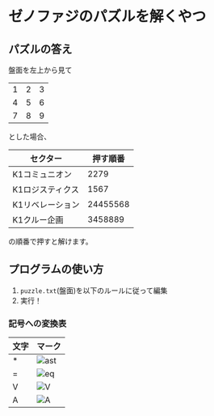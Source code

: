 # ゼノファジのパズルを解くやつ

## パズルの答え

盤面を左上から見て

||||
|-|-|-|
| 1 | 2 | 3 |
| 4 | 5 | 6 |
| 7 | 8 | 9 |


とした場合、

| セクター | 押す順番 |
| ---- | ---- |
| K1コミュニオン | 2279 |
| K1ロジスティクス | 1567 |
| K1リベレーション | 24455568 |
| K1クルー企画 | 3458889 |


の順番で押すと解けます。

## プログラムの使い方
1. `puzzle.txt`(盤面)を以下のルールに従って編集
1. 実行！

### 記号への変換表

| 文字 | マーク |
| ---- | ---- |
| * | ![ast](https://user-images.githubusercontent.com/20632567/79740926-64763900-833b-11ea-8378-06b496d42d70.png) |
| = | ![eq](https://user-images.githubusercontent.com/20632567/79740951-6f30ce00-833b-11ea-93d1-e5b167554141.png) |
| V | ![V](https://user-images.githubusercontent.com/20632567/79740964-71932800-833b-11ea-9dd2-229a5c2d4d14.png) |
| A | ![A](https://user-images.githubusercontent.com/20632567/79740970-735ceb80-833b-11ea-98ae-1f44e4df07c4.png) |
